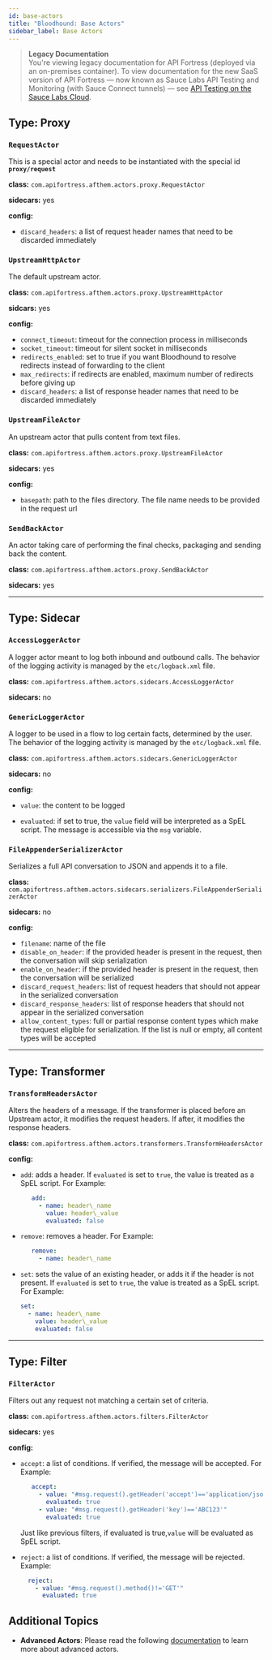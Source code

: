 ```yaml
---
id: base-actors
title: "Bloodhound: Base Actors"
sidebar_label: Base Actors
---
```


>**Legacy Documentation**<br/>You're viewing legacy documentation for API Fortress (deployed via an on-premises container). To view documentation for the new SaaS version of API Fortress &#8212; now known as Sauce Labs API Testing and Monitoring (with Sauce Connect tunnels) &#8212; see [API Testing on the Sauce Labs Cloud](/api-testing/).

## Type: Proxy

### `RequestActor`

This is a special actor and needs to be instantiated with the special id **`proxy/request`**

**class:** `com.apifortress.afthem.actors.proxy.RequestActor`

**sidecars:** yes

**config:**

- `discard_headers`: a list of request header names that need to be discarded immediately

### `UpstreamHttpActor`

The default upstream actor.

**class:** `com.apifortress.afthem.actors.proxy.UpstreamHttpActor`

**sidcars:** yes

**config:**

- `connect_timeout`: timeout for the connection process in milliseconds
- `socket_timeout`: timeout for silent socket in milliseconds
- `redirects_enabled`: set to true if you want Bloodhound to resolve redirects instead of forwarding to the client
- `max_redirects`: if redirects are enabled, maximum number of redirects before giving up
- `discard_headers`: a list of response header names that need to be discarded immediately

### `UpstreamFileActor`

An upstream actor that pulls content from text files.

**class:** `com.apifortress.afthem.actors.proxy.UpstreamFileActor`

**sidecars:** yes

**config:**

- `basepath`: path to the files directory. The file name needs to be provided in the request url

### `SendBackActor`

An actor taking care of performing the final checks, packaging and sending back the content.

**class:** `com.apifortress.afthem.actors.proxy.SendBackActor`

**sidecars:** yes

* * *

## Type: Sidecar

### `AccessLoggerActor`

A logger actor meant to log both inbound and outbound calls. The behavior of the logging activity is managed by the `etc/logback.xml` file.

**class:** `com.apifortress.afthem.actors.sidecars.AccessLoggerActor`

**sidecars:** no

### `GenericLoggerActor`

A logger to be used in a flow to log certain facts, determined by the user. The behavior of the logging activity is managed by the `etc/logback.xml` file.

**class:** `com.apifortress.afthem.actors.sidecars.GenericLoggerActor`

**sidecars:** no

**config:**

- `value`: the content to be logged

- `evaluated`: if set to true, the `value` field will be interpreted as a SpEL script. The message is accessible via the `msg` variable.


### `FileAppenderSerializerActor`

Serializes a full API conversation to JSON and appends it to a file.

**class:** `com.apifortress.afthem.actors.sidecars.serializers.FileAppenderSerializerActor`

**sidecars:** no

**config:**

- `filename`: name of the file
- `disable_on_header`: if the provided header is present in the request, then the conversation will skip serialization
- `enable_on_header`: if the provided header is present in the request, then the conversation will be serialized
- `discard_request_headers`: list of request headers that should not appear in the serialized conversation
- `discard_response_headers`: list of response headers that should not appear in the serialized conversation
- `allow_content_types`: full or partial response content types which make the request eligible for serialization. If the list is null or empty, all content types will be accepted

* * *

## Type: Transformer

### `TransformHeadersActor`

Alters the headers of a message. If the transformer is placed before an Upstream actor, it modifies the request headers. If after, it modifies the response headers.

**class:** `com.apifortress.afthem.actors.transformers.TransformHeadersActor`

**config:**

- `add`: adds a header. If `evaluated` is set to `ŧrue`, the value is treated as a SpEL script. For Example:

   ```yaml
      add:
        - name: header\_name
          value: header\_value
          evaluated: false
   ```

- `remove`: removes a header. For Example:

   ```yaml
      remove:
        - name: header\_name
   ```

- `set`: sets the value of an existing header, or adds it if the header is not present. If `evaluated` is set to `ŧrue`, the value is treated as a SpEL script. For Example:

    ```yaml
    set:
      - name: header\_name
        value: header\_value
        evaluated: false
    ```  


* * *

## Type: Filter

### `FilterActor`

Filters out any request not matching a certain set of criteria.

**class:** `com.apifortress.afthem.actors.filters.FilterActor`

**sidecars:** yes

**config:**

- `accept`: a list of conditions. If verified, the message will be accepted. For Example:

  ```yaml
     accept:
       - value: "#msg.request().getHeader('accept')=='application/json'"
         evaluated: true
       - value: "#msg.request().getHeader('key')=='ABC123'"
         evaluated: true  
  ```

    Just like previous filters, if evaluated is true,`value` will be evaluated as SpEL script.
- `reject`: a list of conditions. If verified, the message will be rejected. Example:

  ```yaml
    reject:
      - value: "#msg.request().method()!='GET'"
        evaluated: true
  ```

## Additional Topics

* __Advanced Actors__: Please read the following [documentation](/api-testing/on-prem/bloodhound/advanced-actors) to learn more about advanced actors.
